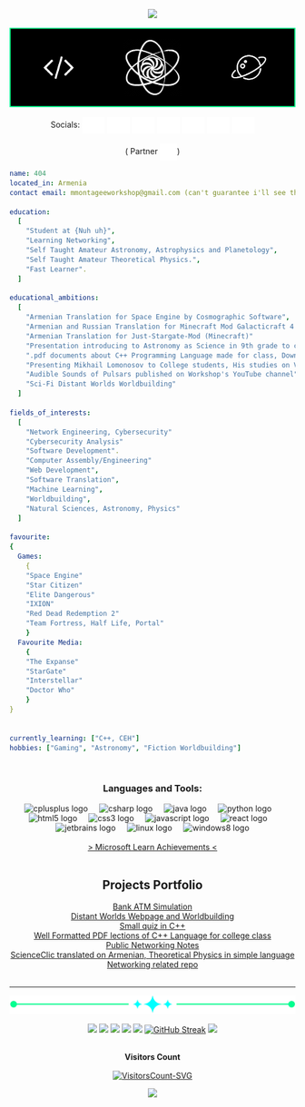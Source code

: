 <p align="center">
  <img src="https://capsule-render.vercel.app/api?type=waving&color=00FF90&height=100&section=header"/>
</p>

![](https://github.com/mMONTAGEe/mMONTAGEe/blob/main/banner.png?raw=true)
<p align="center">
  Socials:
<a href="https://www.youtube.com/@mmontageworkshop" target="blank"><img align="center" src="https://raw.githubusercontent.com/mMONTAGEe/mMONTAGEe/0c78af78d84afb3f628d14d43a25165a26688b21/icons8-youtube.svg" alt="Workshop Youtube Channel" height="30" width="40" /></a>
<a href="https://crowdin.com/profile/mMONTAGEe" target="blank"><img align="center" src="https://raw.githubusercontent.com/mMONTAGEe/mMONTAGEe/0c78af78d84afb3f628d14d43a25165a26688b21/crowdin-svgrepo-com.svg" alt="Crowdin" height="30" width="40" /></a>
<a href="https://gamejolt.com/@mMONTAGEe" target="blank"><img align="center" src="https://raw.githubusercontent.com/mMONTAGEe/mMONTAGEe/0c78af78d84afb3f628d14d43a25165a26688b21/icons8-game-jolt.svg" alt="GameJolt" height="30" width="40" /></a>
<a href="https://open.spotify.com/user/31ybac5sqpk3dsneorr2ad2oorgq?si=04f2da9ca4994ade" target="blank"><img align="center" src="https://raw.githubusercontent.com/mMONTAGEe/mMONTAGEe/0c78af78d84afb3f628d14d43a25165a26688b21/icons8-spotify.svg" alt="Spotify" height="30" width="40" /></a>
<a href="https://modrinth.com/user/mMONTAGEe" target="blank"><img align="center" src="https://raw.githubusercontent.com/mMONTAGEe/mMONTAGEe/0c78af78d84afb3f628d14d43a25165a26688b21/modrinth.svg" alt="Modrinth" height="30" width="40" /></a>
<a href="https://legacy.curseforge.com/members/mmontagee/projects" target="blank"><img align="center" src="https://raw.githubusercontent.com/mMONTAGEe/mMONTAGEe/0c78af78d84afb3f628d14d43a25165a26688b21/icons8-curseforge.svg" alt="CurseForge" height="30" width="40" /></a>
<a href="https://steamcommunity.com/id/mmontagee/" target="blank"><img align="center" src="https://raw.githubusercontent.com/mMONTAGEe/mMONTAGEe/0c78af78d84afb3f628d14d43a25165a26688b21/icons8-steam.svg" alt="Steam" height="30" width="40" /></a>
<br>
<br>
( Partner <a href="https://github.com/Gerardagh" target="blank"><img align="center" src="https://raw.githubusercontent.com/mMONTAGEe/mMONTAGEe/a85a1b828c4eb14ce706cc1f96b48eb027214a8b/skull-outline-of-halloween-svgrepo-com(2).svg" alt="Gerardagh" height="30" width="30" /></a>)
    
```yaml
name: 404
located_in: Armenia
contact email: mmontageeworkshop@gmail.com (can't guarantee i'll see the mails most of the time)

education:
  [
    "Student at {Nuh uh}",
    "Learning Networking",
    "Self Taught Amateur Astronomy, Astrophysics and Planetology",
    "Self Taught Amateur Theoretical Physics.",
    "Fast Learner".
  ]

educational_ambitions:
  [
    "Armenian Translation for Space Engine by Cosmographic Software",
    "Armenian and Russian Translation for Minecraft Mod Galacticraft 4 and 5",
    "Armenian Translation for Just-Stargate-Mod (Minecraft)"
    "Presentation introducing to Astronomy as Science in 9th grade to class and teachers",
    ".pdf documents about C++ Programming Language made for class, Downloadable from public archive made for them",
    "Presenting Mikhail Lomonosov to College students, His studies on Venusian Atmosphere",
    "Audible Sounds of Pulsars published on Workshop's YouTube channel"
    "Sci-Fi Distant Worlds Worldbuilding"
  ]

fields_of_interests:
  [
    "Network Engineering, Cybersecurity"
    "Cybersecurity Analysis"
    "Software Development".
    "Computer Assembly/Engineering"
    "Web Development",
    "Software Translation",
    "Machine Learning",
    "Worldbuilding",
    "Natural Sciences, Astronomy, Physics"
  ]

favourite:
{
  Games:
    {
    "Space Engine"
    "Star Citizen"
    "Elite Dangerous"
    "IXION"
    "Red Dead Redemption 2"
    "Team Fortress, Half Life, Portal"
    }
  Favourite Media:
    {
    "The Expanse"
    "StarGate"
    "Interstellar"
    "Doctor Who"
    }
}
    
  
currently_learning: ["C++, CEH"]
hobbies: ["Gaming", "Astronomy", "Fiction Worldbuilding"]

```
<br>
<h3 align="center">Languages and Tools:</h3>
<div align="center">
  <img src="https://cdn.jsdelivr.net/gh/devicons/devicon/icons/cplusplus/cplusplus-original.svg" height="40" alt="cplusplus logo"  />
  <img width="12" />
  <img src="https://cdn.jsdelivr.net/gh/devicons/devicon/icons/csharp/csharp-original.svg" height="40" alt="csharp logo"  />
  <img width="12" />
  <img src="https://cdn.jsdelivr.net/gh/devicons/devicon/icons/java/java-original.svg" height="40" alt="java logo"  />
  <img width="12" />
  <img src="https://cdn.jsdelivr.net/gh/devicons/devicon/icons/python/python-original.svg" height="40" alt="python logo"  />
  <img width="12" />
  <img src="https://cdn.jsdelivr.net/gh/devicons/devicon/icons/html5/html5-original.svg" height="40" alt="html5 logo"  />
  <img width="12" />
  <img src="https://cdn.jsdelivr.net/gh/devicons/devicon/icons/css3/css3-original.svg" height="40" alt="css3 logo"  />
  <img width="12" />
  <img src="https://cdn.jsdelivr.net/gh/devicons/devicon/icons/javascript/javascript-original.svg" height="40" alt="javascript logo"  />
  <img width="12" />
  <img src="https://cdn.jsdelivr.net/gh/devicons/devicon/icons/react/react-original.svg" height="40" alt="react logo"  />
  <img width="12" />
  <img src="https://cdn.jsdelivr.net/gh/devicons/devicon/icons/jetbrains/jetbrains-original.svg" height="40" alt="jetbrains logo"  />
  <img width="12" />
  <img src="https://cdn.jsdelivr.net/gh/devicons/devicon/icons/linux/linux-original.svg" height="40" alt="linux logo"  />
  <img width="12" />
  <img src="https://cdn.jsdelivr.net/gh/devicons/devicon/icons/windows8/windows8-original.svg" height="40" alt="windows8 logo"  />
</div>

<br>

<div align="center">
<a href="https://learn.microsoft.com/en-us/users/mmontagee-6823/achievements"> > Microsoft Learn Achievements < </a>
</div>


<br>

<div align="center">
<h2>Projects Portfolio</h2>
<a href="https://github.com/mMONTAGEe/Projects-Vault/tree/master/bank_ATM_simulation">Bank ATM Simulation</a> <br>
  <a href="https://mmontagee-workshop.github.io/Distant-Worlds/">Distant Worlds Webpage and Worldbuilding </a> <br>
    <a href="https://github.com/mMONTAGEe/Projects-Vault/tree/master/Quiz">Small quiz in C++ </a> <br>
      <a href="https://github.com/mMONTAGEe-Workshop/Projects-Vault/tree/college-archive/Chraxyan-Temaner">Well Formatted PDF lections of C++ Language for college class </a> <br>
   <a href="https://github.com/mMONTAGEe-Workshop/Projects-Vault/tree/network-pentest">Public Networking Notes </a> <br>
<a href="https://github.com/mMONTAGEe-Workshop/ScienceClic-Armenian">ScienceClic translated on Armenian, Theoretical Physics in simple language </a> <br>
<a href="https://github.com/mMONTAGEe-Workshop/DedSec">Networking related repo </a>
</div>

<br>
<hr>

<p align="center">
  <img src="https://github.com/mMONTAGEe/mMONTAGEe/blob/main/div.png?raw=true"/>
</p>

<div style="text-align: center; align-content: center;">
    <img  src="http://github-profile-summary-cards.vercel.app/api/cards/profile-details?username=mMONTAGEe&theme=blue_green" style="text-align: center;">
    <img  src="http://github-profile-summary-cards.vercel.app/api/cards/repos-per-language?username=mMONTAGEe&theme=blue_green" style="text-align: center;">
    <img  src="http://github-profile-summary-cards.vercel.app/api/cards/most-commit-language?username=mMONTAGEe&theme=blue_green" style="text-align: center;">
    <img  src="http://github-profile-summary-cards.vercel.app/api/cards/stats?username=mMONTAGEe&theme=blue_green" style="text-align: center;">
    <img  src="http://github-profile-summary-cards.vercel.app/api/cards/productive-time?username=mMONTAGEe&theme=blue_green&utcOffset=4" style="text-align: center;">
<a href="https://git.io/streak-stats"><img src="https://github-readme-streak-stats.herokuapp.com?user=mMONTAGEe&theme=blue-green&hide_border=true&border_radius=7&date_format=M%20j%5B%2C%20Y%5D&mode=weekly&exclude_days=Sun%2CMon%2CTue%2CWed%2CThu%2CFri%2CSat&card_width=682" alt="GitHub Streak" style="text-align: center;" /></a>
      <img  src="https://i.imgur.com/q25iu7Q.png" style="text-align: center;">
</div>

<br>

<div align="center">
  <p align="center"><b>Visitors Count</b></p>  
  <p align="center">
    <a href="#">
      <img align="center" src="https://profile-counter.glitch.me/{mMONTAGEe}/count.svg" alt="VisitorsCount-SVG" title="Profile Visitors Counter"/>
    </a>
  </p> 
</div>

<p align="center">
  <img src="https://capsule-render.vercel.app/api?type=waving&color=00FFFF&height=100&section=footer"/>
</p>
